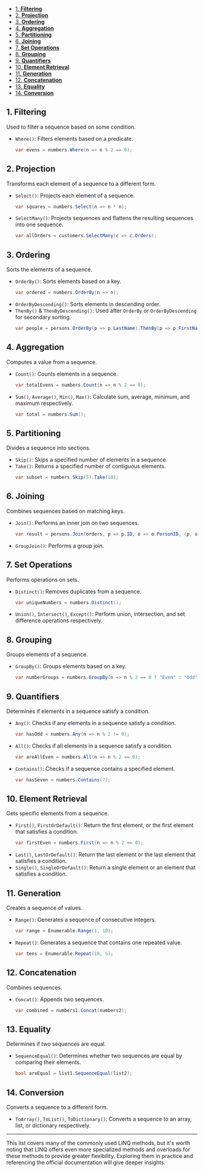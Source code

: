 - [1. **Filtering**](#1-filtering)
- [2. **Projection**](#2-projection)
- [3. **Ordering**](#3-ordering)
- [4. **Aggregation**](#4-aggregation)
- [5. **Partitioning**](#5-partitioning)
- [6. **Joining**](#6-joining)
- [7. **Set Operations**](#7-set-operations)
- [8. **Grouping**](#8-grouping)
- [9. **Quantifiers**](#9-quantifiers)
- [10. **Element Retrieval**](#10-element-retrieval)
- [11. **Generation**](#11-generation)
- [12. **Concatenation**](#12-concatenation)
- [13. **Equality**](#13-equality)
- [14. **Conversion**](#14-conversion)

## 1. **Filtering**
Used to filter a sequence based on some condition.

- `Where()`: Filters elements based on a predicate.
    ```csharp
    var evens = numbers.Where(n => n % 2 == 0);
    ```

## 2. **Projection**
Transforms each element of a sequence to a different form.

- `Select()`: Projects each element of a sequence.
    ```csharp
    var squares = numbers.Select(n => n * n);
    ```
- `SelectMany()`: Projects sequences and flattens the resulting sequences into one sequence.
    ```csharp
    var allOrders = customers.SelectMany(c => c.Orders);
    ```

## 3. **Ordering**
Sorts the elements of a sequence.

- `OrderBy()`: Sorts elements based on a key.
    ```csharp
    var ordered = numbers.OrderBy(n => n);
    ```
- `OrderByDescending()`: Sorts elements in descending order.
- `ThenBy()` & `ThenByDescending()`: Used after `OrderBy` or `OrderByDescending` for secondary sorting.
    ```csharp
    var people = persons.OrderBy(p => p.LastName).ThenBy(p => p.FirstName);
    ```

## 4. **Aggregation**
Computes a value from a sequence.

- `Count()`: Counts elements in a sequence.
    ```csharp
    var totalEvens = numbers.Count(n => n % 2 == 0);
    ```
- `Sum()`, `Average()`, `Min()`, `Max()`: Calculate sum, average, minimum, and maximum respectively.
    ```csharp
    var total = numbers.Sum();
    ```

## 5. **Partitioning**
Divides a sequence into sections.

- `Skip()`: Skips a specified number of elements in a sequence.
- `Take()`: Returns a specified number of contiguous elements.
    ```csharp
    var subset = numbers.Skip(5).Take(10);
    ```

## 6. **Joining**
Combines sequences based on matching keys.

- `Join()`: Performs an inner join on two sequences.
    ```csharp
    var result = persons.Join(orders, p => p.ID, o => o.PersonID, (p, o) => new { p.Name, o.OrderDate });
    ```
- `GroupJoin()`: Performs a group join.

## 7. **Set Operations**
Performs operations on sets.

- `Distinct()`: Removes duplicates from a sequence.
    ```csharp
    var uniqueNumbers = numbers.Distinct();
    ```
- `Union()`, `Intersect()`, `Except()`: Perform union, intersection, and set difference operations respectively.

## 8. **Grouping**
Groups elements of a sequence.

- `GroupBy()`: Groups elements based on a key.
    ```csharp
    var numberGroups = numbers.GroupBy(n => n % 2 == 0 ? "Even" : "Odd");
    ```

## 9. **Quantifiers**
Determines if elements in a sequence satisfy a condition.

- `Any()`: Checks if any elements in a sequence satisfy a condition.
    ```csharp
    var hasOdd = numbers.Any(n => n % 2 != 0);
    ```
- `All()`: Checks if all elements in a sequence satisfy a condition.
    ```csharp
    var areAllEven = numbers.All(n => n % 2 == 0);
    ```
- `Contains()`: Checks if a sequence contains a specified element.
    ```csharp
    var hasSeven = numbers.Contains(7);
    ```

## 10. **Element Retrieval**
Gets specific elements from a sequence.

- `First()`, `FirstOrDefault()`: Return the first element, or the first element that satisfies a condition.
    ```csharp
    var firstEven = numbers.First(n => n % 2 == 0);
    ```
- `Last()`, `LastOrDefault()`: Return the last element or the last element that satisfies a condition.
- `Single()`, `SingleOrDefault()`: Return a single element or an element that satisfies a condition.

## 11. **Generation**
Creates a sequence of values.

- `Range()`: Generates a sequence of consecutive integers.
    ```csharp
    var range = Enumerable.Range(1, 10);
    ```
- `Repeat()`: Generates a sequence that contains one repeated value.
    ```csharp
    var tens = Enumerable.Repeat(10, 5);
    ```

## 12. **Concatenation**
Combines sequences.

- `Concat()`: Appends two sequences.
    ```csharp
    var combined = numbers1.Concat(numbers2);
    ```

## 13. **Equality**
Determines if two sequences are equal.

- `SequenceEqual()`: Determines whether two sequences are equal by comparing their elements.
    ```csharp
    bool areEqual = list1.SequenceEqual(list2);
    ```

## 14. **Conversion**
Converts a sequence to a different form.

- `ToArray()`, `ToList()`, `ToDictionary()`: Converts a sequence to an array, list, or dictionary respectively.

---

This list covers many of the commonly used LINQ methods, but it's worth noting that LINQ offers even more specialized methods and overloads for these methods to provide greater flexibility. Exploring them in practice and referencing the official documentation will give deeper insights.